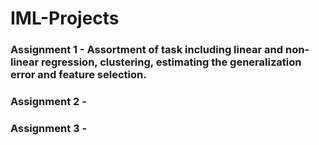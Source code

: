 # IML-Projects

### Assignment 1 - Assortment of task including linear and non-linear regression, clustering, estimating the generalization error and feature selection.

### Assignment 2 -

### Assignment 3 - 
